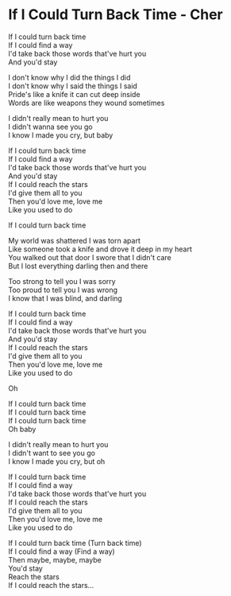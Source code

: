 # If I Could Turn Back Time - Cher

If I could turn back time\
If I could find a way\
I'd take back those words that've hurt you\
And you'd stay

I don't know why I did the things I did\
I don't know why I said the things I said\
Pride's like a knife it can cut deep inside\
Words are like weapons they wound sometimes

I didn't really mean to hurt you\
I didn't wanna see you go\
I know I made you cry, but baby

If I could turn back time\
If I could find a way\
I'd take back those words that've hurt you\
And you'd stay\
If I could reach the stars\
I'd give them all to you\
Then you'd love me, love me\
Like you used to do

If I could turn back time

My world was shattered I was torn apart\
Like someone took a knife and drove it deep in my heart\
You walked out that door I swore that I didn't care\
But I lost everything darling then and there

Too strong to tell you I was sorry\
Too proud to tell you I was wrong\
I know that I was blind, and darling

If I could turn back time\
If I could find a way\
I'd take back those words that've hurt you\
And you'd stay\
If I could reach the stars\
I'd give them all to you\
Then you'd love me, love me\
Like you used to do

Oh

If I could turn back time\
If I could turn back time\
If I could turn back time\
Oh baby

I didn't really mean to hurt you\
I didn't want to see you go\
I know I made you cry, but oh

If I could turn back time\
If I could find a way\
I'd take back those words that've hurt you\
If I could reach the stars\
I'd give them all to you\
Then you'd love me, love me\
Like you used to do

If I could turn back time (Turn back time)\
If I could find a way (Find a way)\
Then maybe, maybe, maybe\
You'd stay\
Reach the stars\
If I could reach the stars...